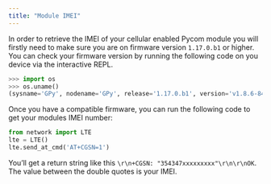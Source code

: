 ```yaml
---
title: "Module IMEI"
---
```


In order to retrieve the IMEI of your cellular enabled Pycom module you will firstly need to make sure you are on firmware version `1.17.0.b1` or higher. You can check your firmware version by running the following code on you device via the interactive REPL.

```python
>>> import os
>>> os.uname()
(sysname='GPy', nodename='GPy', release='1.17.0.b1', version='v1.8.6-849-d0dc708 on 2018-02-27', machine='GPy with ESP32')
```

Once you have a compatible firmware, you can run the following code to get your modules IMEI number:

```python
from network import LTE
lte = LTE()
lte.send_at_cmd('AT+CGSN=1')
```

You’ll get a return string like this `\r\n+CGSN: "354347xxxxxxxxx"\r\n\r\nOK`. The value between the double quotes is your IMEI.

